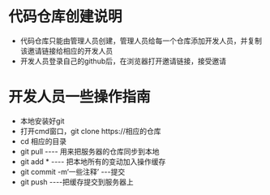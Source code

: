 
代码仓库创建说明
====

* 代码仓库只能由管理人员创建，管理人员给每一个仓库添加开发人员，并复制该邀请链接给相应的开发人员
* 开发人员登录自己的github后，在浏览器打开邀请链接，接受邀请

开发人员一些操作指南
====

* 本地安装好git
* 打开cmd窗口，git clone https://相应的仓库
* cd 相应的目录
* git pull          ---- 用来把服务器的仓库同步到本地
* git add  *        ---- 把本地所有的变动加入操作缓存
* git commit -m‘一些注释’  ---提交
* git push                ----把缓存提交到服务器上






